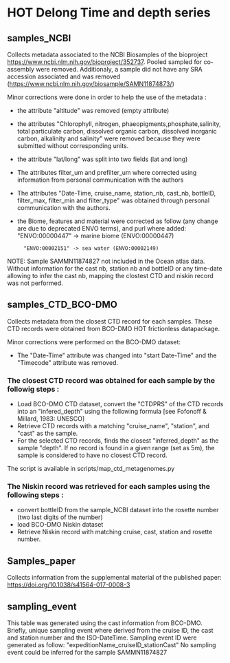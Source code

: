 # HOT Delong Time and depth series

## samples_NCBI
Collects metadata associated to the NCBI Biosamples of the bioproject https://www.ncbi.nlm.nih.gov/bioproject/352737. Pooled sampled for co-assembly were removed. Additionaly, a sample did not have any SRA accession associated and was removed (https://www.ncbi.nlm.nih.gov/biosample/SAMN11874873/)

Minor corrections were done in order to help the use of the metadata :
- the attribute "altitude" was removed (empty attribute)
- the attributes "Chlorophyll, nitrogen, phaeopigments,phosphate,salinity, total particulate carbon, dissolved organic carbon, dissolved inorganic carbon, alkalinity and salinity" were removed because they were submitted without corresponding units.
- the attribute "lat/long" was split into two fields (lat and long)
- The attributes filter_um and prefilter_um where corrected using information from personal communication with the authors
- The attributes "Date-Time, cruise_name, station_nb, cast_nb, bottleID, filter_max, filter_min and filter_type" was obtained through personal communication with the authors.
- the Biome, features and material were corrected as follow (any change are due to deprecated ENVO terms), and purl where added:
		"ENVO:00000447" -> marine biome (ENVO:00000447)

		"ENVO:00002151" -> sea water (ENVO:00002149)


NOTE: Sample SAMMN11874827 not included in the Ocean atlas data. Without information for the cast nb, station nb and bottleID or any time-date allowing to infer the cast nb, mapping the clostest CTD and niskin record was not performed.


## samples_CTD_BCO-DMO
Collects metadata from the closest CTD record for each samples. These CTD records were obtained from BCO-DMO HOT frictionless datapackage. 

Minor corrections were performed on the BCO-DMO dataset:
- The "Date-Time" attribute was changed into "start Date-Time" and the "Timecode" attribute was removed.

### The closest CTD record was obtained for each sample by the followig steps :
  - Load BCO-DMO CTD dataset, convert the "CTDPRS" of the CTD records into an "infered_depth" using the following formula  [see Fofonoff & Millard, 1983: UNESCO]
  - Retrieve CTD records with a matching "cruise_name", "station", and "cast" as the sample.
  - For the selected CTD records, finds the closest "inferred_depth" as the sample "depth". If no record is found in a given range (set as 5m), the sample is considered to have no closest CTD record.

The script is available in scripts/map_ctd_metagenomes.py

### The Niskin record was retrieved for each samples using the following steps :
- convert bottleID from the sample_NCBI dataset into the rosette number (two last digits of the number)
- load BCO-DMO Niskin dataset
- Retrieve Niskin record with matching cruise, cast, station and rosette number.

## Samples_paper
Collects information from the supplemental material of the published paper: https://doi.org/10.1038/s41564-017-0008-3

## sampling_event
This table was generated using the cast information from BCO-DMO. Briefly, unique sampling event where derived from the cruise ID, the cast and station number and the ISO-DateTime.
Sampling event ID were generated as follow: "expeditionName_cruiseID_stationCast"
No sampling event could be inferred for the sample SAMMN11874827




